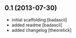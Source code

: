 
## 0.1 (2013-07-30)

* initial scaffolding [badascii]
* added readme [badascii]
* added changelog [theoretick]
